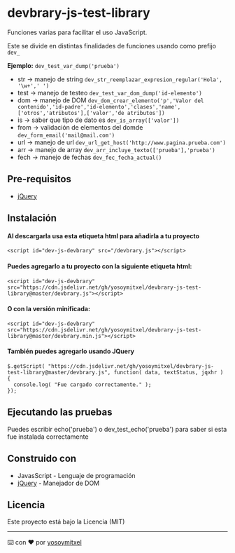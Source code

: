 # devbrary-js-test-library

Funciones varias para facilitar el uso JavaScript.

Este se divide en distintas finalidades de funciones usando como prefijo `dev_`

**Ejemplo:** `dev_test_var_dump('prueba')`

* str  -> manejo de string
```dev_str_reemplazar_expresion_regular('Hola', '\w+',' ')```
* test -> manejo de testeo
`dev_test_var_dom_dump('id-elemento')`
* dom  -> manejo de DOM
`dev_dom_crear_elemento('p','Valor del contenido','id-padre','id-elemento','clases','name',['otros','atributos'],['valor','de atributos'])`
* is  -> saber que tipo de dato es
`dev_is_array(['valor'])`
* from  -> validación de elementos del domde
`dev_form_email('mail@mail.com')`
* url -> manejo de url
`dev_url_get_host('http://www.pagina.prueba.com')`
* arr  -> manejo de array
`dev_arr_incluye_texto(['prueba'],'prueba')`
* fech -> manejo de fechas
`dev_fec_fecha_actual()`

## Pre-requisitos

* [jQuery](https://jquery.com/)

## Instalación 
#### Al descargarla usa esta etiqueta html para añadirla a tu proyecto

`<script id="dev-js-devbrary" src="/devbrary.js"></script> `

#### Puedes agregarlo a tu proyecto con la siguiente etiqueta html:

`<script id="dev-js-devbrary" src="https://cdn.jsdelivr.net/gh/yosoymitxel/devbrary-js-test-library@master/devbrary.js"></script> `

#### O con la versión minificada:

`<script id="dev-js-devbrary" src="https://cdn.jsdelivr.net/gh/yosoymitxel/devbrary-js-test-library@master/devbrary.min.js"></script> `

#### También puedes agregarlo usando JQuery

```
$.getScript( "https://cdn.jsdelivr.net/gh/yosoymitxel/devbrary-js-test-library@master/devbrary.js", function( data, textStatus, jqxhr ) {
  console.log( "Fue cargado correctamente." );
});
```

## Ejecutando las pruebas

Puedes escribir echo('prueba') o dev_test_echo('prueba') para saber si esta fue instalada correctamente

## Construido con 

* JavasScript - Lenguaje de programación
* [jQuery](https://jquery.com/) - Manejador de DOM

## Licencia 

Este proyecto está bajo la Licencia (MIT) 


---
⌨️ con ❤️ por [yosoymitxel](https://github.com/yosoymitxel)
